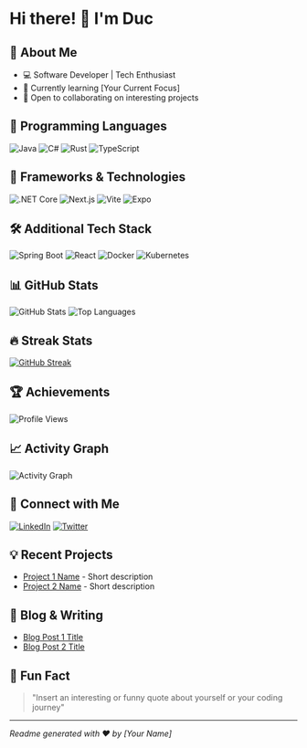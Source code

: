 # Hi there! 👋 I'm Duc

## 🚀 About Me
- 💻 Software Developer | Tech Enthusiast
- 🌱 Currently learning [Your Current Focus]
- 🔭 Open to collaborating on interesting projects

## 🚀 Programming Languages
![Java](https://img.shields.io/badge/Java-ED8B00?style=for-the-badge&logo=openjdk&logoColor=white)
![C#](https://img.shields.io/badge/C%23-239120?style=for-the-badge&logo=c-sharp&logoColor=white)
![Rust](https://img.shields.io/badge/Rust-000000?style=for-the-badge&logo=rust&logoColor=white)
![TypeScript](https://img.shields.io/badge/TypeScript-007ACC?style=for-the-badge&logo=typescript&logoColor=white)

## 🔧 Frameworks & Technologies
![.NET Core](https://img.shields.io/badge/.NET_Core-512BD4?style=for-the-badge&logo=dotnet&logoColor=white)
![Next.js](https://img.shields.io/badge/Next.js-000000?style=for-the-badge&logo=nextdot-js&logoColor=white)
![Vite](https://img.shields.io/badge/Vite-646CFF?style=for-the-badge&logo=vite&logoColor=white)
![Expo](https://img.shields.io/badge/Expo-000020?style=for-the-badge&logo=expo&logoColor=white)

## 🛠️ Additional Tech Stack
![Spring Boot](https://img.shields.io/badge/Spring_Boot-6DB33F?style=for-the-badge&logo=spring-boot&logoColor=white)
![React](https://img.shields.io/badge/React-20232A?style=for-the-badge&logo=react&logoColor=61DAFB)
![Docker](https://img.shields.io/badge/Docker-2496ED?style=for-the-badge&logo=docker&logoColor=white)
![Kubernetes](https://img.shields.io/badge/Kubernetes-326CE5?style=for-the-badge&logo=kubernetes&logoColor=white)

## 📊 GitHub Stats
![GitHub Stats](https://github-readme-stats.vercel.app/api?username=hien-duc&show_icons=true&theme=radical)
![Top Languages](https://github-readme-stats.vercel.app/api/top-langs/?username=hien-duc&layout=compact&theme=radical)

## 🔥 Streak Stats
[![GitHub Streak](https://github-readme-streak-stats.herokuapp.com?user=hien-duc&theme=onedark&hide_border=true)](https://git.io/streak-stats)

## 🏆 Achievements
![Profile Views](https://komarev.com/ghpvc/?username=hien-duc&color=green)

## 📈 Activity Graph
![Activity Graph](https://github-profile-summary-cards.vercel.app/api/cards/profile-details?username=hien-duc&theme=radical)

## 🤝 Connect with Me
[![LinkedIn](https://img.shields.io/badge/LinkedIn-0077B5?style=for-the-badge&logo=linkedin&logoColor=white)](https://www.linkedin.com/in/yourusername)
[![Twitter](https://img.shields.io/badge/Twitter-1DA1F2?style=for-the-badge&logo=twitter&logoColor=white)](https://twitter.com/yourusername)

## 💡 Recent Projects
- [Project 1 Name](link-to-project) - Short description
- [Project 2 Name](link-to-project) - Short description

## 📝 Blog & Writing
- [Blog Post 1 Title](link-to-post)
- [Blog Post 2 Title](link-to-post)

## 🎵 Fun Fact
> "Insert an interesting or funny quote about yourself or your coding journey"

---
*Readme generated with ❤️ by [Your Name]*
